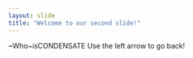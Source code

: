 ```yaml
---
layout: slide
title: "Welcome to our second slide!"
---
```

~Who~*is*CONDENSATE
Use the left arrow to go back!
